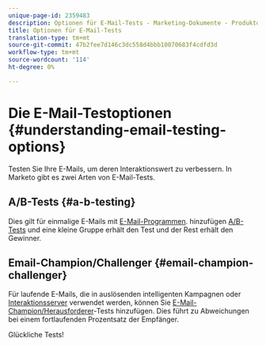 ```yaml
---
unique-page-id: 2359483
description: Optionen für E-Mail-Tests - Marketing-Dokumente - Produktdokumentation
title: Optionen für E-Mail-Tests
translation-type: tm+mt
source-git-commit: 47b2fee7d146c3dc558d4bbb10070683f4cdfd3d
workflow-type: tm+mt
source-wordcount: '114'
ht-degree: 0%

---
```



# Die E-Mail-Testoptionen {#understanding-email-testing-options}

Testen Sie Ihre E-Mails, um deren Interaktionswert zu verbessern. In Marketo gibt es zwei Arten von E-Mail-Tests.

## A/B-Tests {#a-b-testing}

Dies gilt für einmalige E-Mails mit [E-Mail-Programmen](http://docs.marketo.com/display/docs/email+programs). hinzufügen [A/B-Tests](add-an-a-b-test.md) und eine kleine Gruppe erhält den Test und der Rest erhält den Gewinner.

## Email-Champion/Challenger {#email-champion-challenger}

Für laufende E-Mails, die in auslösenden intelligenten Kampagnen oder [Interaktionsserver](http://docs.marketo.com/display/docs/drip+nurturing) verwendet werden, können Sie [E-Mail-Champion/Herausforderer](http://docs.marketo.com/pages/viewpage.action?pageid=2359551)-Tests hinzufügen. Dies führt zu Abweichungen bei einem fortlaufenden Prozentsatz der Empfänger.

Glückliche Tests!
